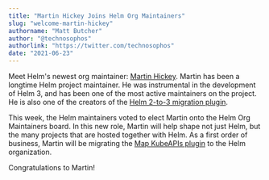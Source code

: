 ```yaml
---
title: "Martin Hickey Joins Helm Org Maintainers"
slug: "welcome-martin-hickey"
authorname: "Matt Butcher"
author: "@technosophos"
authorlink: "https://twitter.com/technosophos"
date: "2021-06-23"
---
```

Meet Helm's newest org maintainer: [Martin Hickey](https://hickeyma.github.io/). Martin has been a longtime Helm project maintainer. He was instrumental in the development of Helm 3, and has been one of the most active maintainers on the project. He is also one of the creators of the [Helm 2-to-3 migration plugin](https://github.com/helm/helm-2to3).

This week, the Helm maintainers voted to elect Martin onto the Helm Org Maintainers board. In this new role, Martin will help shape not just Helm, but the many projects that are hosted together with Helm. As a first order of business, Martin will be migrating the [Map KubeAPIs plugin](https://github.com/hickeyma/helm-mapkubeapis) to the Helm organization.

Congratulations to Martin!
